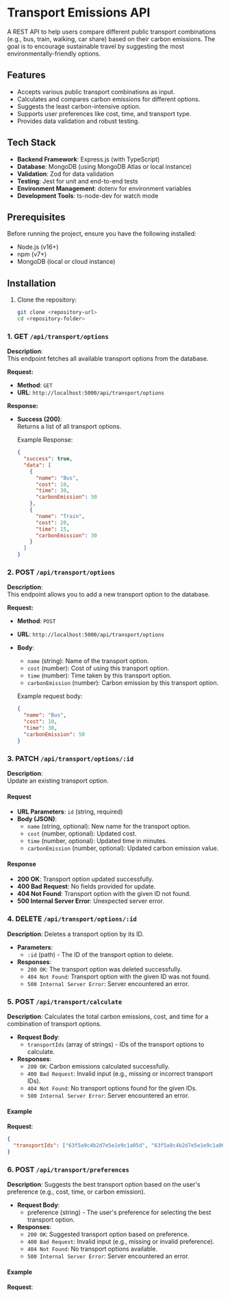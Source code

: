 # Transport Emissions API

A REST API to help users compare different public transport combinations (e.g., bus, train, walking, car share) based on their carbon emissions. The goal is to encourage sustainable travel by suggesting the most environmentally-friendly options.

## Features

- Accepts various public transport combinations as input.
- Calculates and compares carbon emissions for different options.
- Suggests the least carbon-intensive option.
- Supports user preferences like cost, time, and transport type.
- Provides data validation and robust testing.

## Tech Stack

- **Backend Framework**: Express.js (with TypeScript)
- **Database**: MongoDB (using MongoDB Atlas or local instance)
- **Validation**: Zod for data validation
- **Testing**: Jest for unit and end-to-end tests
- **Environment Management**: dotenv for environment variables
- **Development Tools**: ts-node-dev for watch mode

## Prerequisites

Before running the project, ensure you have the following installed:

- Node.js (v16+)
- npm (v7+)
- MongoDB (local or cloud instance)

## Installation

1. Clone the repository:
   ```bash
   git clone <repository-url>
   cd <repository-folder>
   ```

### 1. GET `/api/transport/options`

**Description**:  
This endpoint fetches all available transport options from the database.

**Request:**

- **Method**: `GET`
- **URL**: `http://localhost:5000/api/transport/options`

**Response:**

- **Success (200)**:  
  Returns a list of all transport options.

  Example Response:

  ```json
  {
    "success": true,
    "data": [
      {
        "name": "Bus",
        "cost": 10,
        "time": 30,
        "carbonEmission": 50
      },
      {
        "name": "Train",
        "cost": 20,
        "time": 15,
        "carbonEmission": 30
      }
    ]
  }
  ```

### 2. POST `/api/transport/options`

**Description**:  
This endpoint allows you to add a new transport option to the database.

**Request:**

- **Method**: `POST`
- **URL**: `http://localhost:5000/api/transport/options`
- **Body**:

  - `name` (string): Name of the transport option.
  - `cost` (number): Cost of using this transport option.
  - `time` (number): Time taken by this transport option.
  - `carbonEmission` (number): Carbon emission by this transport option.

  Example request body:

  ```json
  {
    "name": "Bus",
    "cost": 10,
    "time": 30,
    "carbonEmission": 50
  }
  ```

### 3. PATCH `/api/transport/options/:id`

**Description**:  
Update an existing transport option.

#### Request

- **URL Parameters**: `id` (string, required)
- **Body (JSON)**:
  - `name` (string, optional): New name for the transport option.
  - `cost` (number, optional): Updated cost.
  - `time` (number, optional): Updated time in minutes.
  - `carbonEmission` (number, optional): Updated carbon emission value.

#### Response

- **200 OK**: Transport option updated successfully.
- **400 Bad Request**: No fields provided for update.
- **404 Not Found**: Transport option with the given ID not found.
- **500 Internal Server Error**: Unexpected server error.

### 4. DELETE `/api/transport/options/:id`

**Description**:
Deletes a transport option by its ID.

- **Parameters**:
  - `:id` (path) - The ID of the transport option to delete.
- **Responses**:
  - `200 OK`: The transport option was deleted successfully.
  - `404 Not Found`: Transport option with the given ID was not found.
  - `500 Internal Server Error`: Server encountered an error.

### 5. POST `/api/transport/calculate`

**Description**:
Calculates the total carbon emissions, cost, and time for a combination of transport options.

- **Request Body**:
  - `transportIds` (array of strings) - IDs of the transport options to calculate.
- **Responses**:
  - `200 OK`: Carbon emissions calculated successfully.
  - `400 Bad Request`: Invalid input (e.g., missing or incorrect transport IDs).
  - `404 Not Found`: No transport options found for the given IDs.
  - `500 Internal Server Error`: Server encountered an error.

#### Example

**Request**:

```json
{
  "transportIds": ["63f5a9c4b2d7e5e1e9c1a05d", "63f5a9c4b2d7e5e1e9c1a06e"]
}
```

### 6. POST `/api/transport/preferences`

**Description**:
Suggests the best transport option based on the user's preference (e.g., cost, time, or carbon emission).

- **Request Body**:
  - preference (string) - The user's preference for selecting the best transport option.
- **Responses**:
  - `200 OK`: Suggested transport option based on preference.
  - `400 Bad Request`: Invalid input (e.g., missing or invalid preference).
  - `404 Not Found`: No transport options available.
  - `500 Internal Server Error`: Server encountered an error.

#### Example

**Request**:

```{ "preference": "cost" }

```
